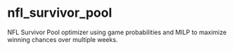 # nfl_survivor_pool
NFL Survivor Pool optimizer using game probabilities and MILP to maximize winning chances over multiple weeks.
